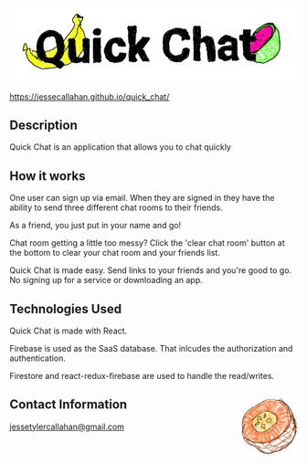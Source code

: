 ![title](./src/assets/title.jpg)

https://jessecallahan.github.io/quick_chat/

## Description
Quick Chat is an application that allows you to chat quickly


## How it works 
One user can sign up via email. When they are signed in they have the ability to send three different chat rooms to their friends. 

As a friend, you just put in your name and go!

Chat room getting a little too messy? Click the 'clear chat room' button at the bottom to clear your chat room and your friends list.

Quick Chat is made easy. Send links to your friends and you're good to go. No signing up for a service or downloading an app. 

## Technologies Used

Quick Chat is made with React.

Firebase is used as the SaaS database. That inlcudes the authorization and authentication. 

Firestore and react-redux-firebase are used to handle the read/writes.  

## Contact Information<img align="right" width="100" height="100" src="./src/assets/icon.jpg">

jessetylercallahan@gmail.com


